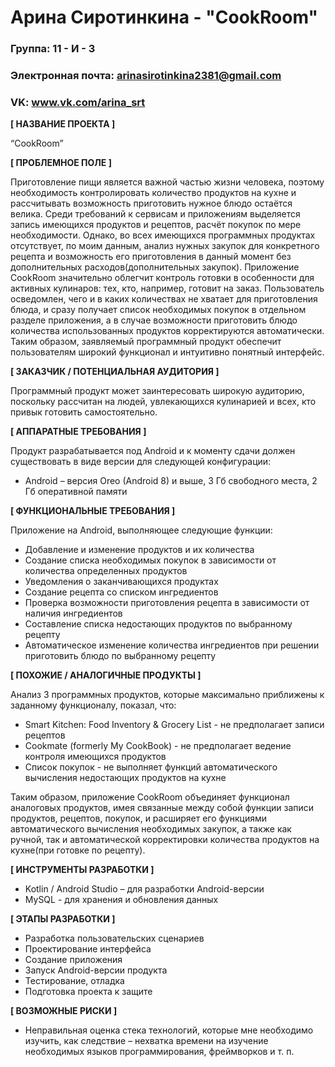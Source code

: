 # Арина Сиротинкина - "CookRoom"

### Группа: 11 - И - 3
### Электронная почта: arinasirotinkina2381@gmail.com
### VK: www.vk.com/arina_srt


**[ НАЗВАНИЕ ПРОЕКТА ]**

“CookRoom”

**[ ПРОБЛЕМНОЕ ПОЛЕ ]**

Приготовление пищи является важной частью жизни человека, поэтому необходимость контролировать количество продуктов на кухне и рассчитывать возможность приготовить нужное блюдо остаётся велика. Среди требований к сервисам и приложениям выделяется запись имеющихся продуктов и рецептов, расчёт покупок по мере необходимости. 
Однако, во всех имеющихся программных продуктах отсутствует, по моим данным, анализ нужных закупок для конкретного рецепта и возможность его приготовления в данный момент без дополнительных расходов(дополнительных закупок). Приложение CookRoom значительно облегчит контроль готовки в особенности для активных кулинаров: тех, кто, например, готовит на заказ. Пользователь осведомлен, чего и в каких количествах не хватает для приготовления блюда, и сразу получает список необходимых покупок в отдельном разделе приложения, а в случае возможности приготовить блюдо количества использованных продуктов корректируются автоматически. 
Таким образом, заявляемый программный продукт обеспечит пользователям широкий функционал и интуитивно понятный интерфейс.

**[ ЗАКАЗЧИК / ПОТЕНЦИАЛЬНАЯ АУДИТОРИЯ ]**

Программный продукт может заинтересовать широкую аудиторию, поскольку рассчитан на людей, увлекающихся кулинарией и всех, кто привык готовить самостоятельно.

**[ АППАРАТНЫЕ ТРЕБОВАНИЯ ]** 

Продукт разрабатывается под Android и к моменту сдачи должен существовать в виде версии для следующей конфигурации:

* Android – версия Oreo (Android 8) и выше, 3 Гб свободного места, 2 Гб оперативной памяти

**[ ФУНКЦИОНАЛЬНЫЕ ТРЕБОВАНИЯ ]**

Приложение на Android, выполняющее следующие функции:

* Добавление и изменение продуктов и их количества
* Создание списка необходимых покупок в зависимости от количества определенных продуктов
* Уведомления о заканчивающихся продуктах
* Создание рецепта со списком ингредиентов
* Проверка возможности приготовления рецепта в зависимости от наличия ингредиентов
* Составление списка недостающих продуктов по выбранному рецепту
* Автоматическое изменение количества ингредиентов при решении приготовить блюдо по выбранному рецепту

**[ ПОХОЖИЕ / АНАЛОГИЧНЫЕ ПРОДУКТЫ ]**

Анализ 3 программных продуктов, которые максимально приближены к заданному функционалу, показал, что:

* Smart Kitchen: Food Inventory & Grocery List - не предполагает записи рецептов
*	Cookmate (formerly My CookBook) - не предполагает ведение контроля имеющихся продуктов
* Список покупок - не выполняет функций автоматического вычисления недостающих продуктов на кухне

Таким образом, приложение CookRoom объединяет функционал аналоговых продуктов, имея связанные между собой функции записи продуктов, рецептов, покупок, и расширяет его функциями автоматического вычисления необходимых закупок, а также как ручной, так и автоматической корректировки количества продуктов на кухне(при готовке по рецепту).

**[ ИНСТРУМЕНТЫ РАЗРАБОТКИ ]**

*	Kotlin / Android Studio – для разработки Android-версии
*	MySQL - для хранения и обновления данных

**[ ЭТАПЫ РАЗРАБОТКИ ]**

*	Разработка пользовательских сценариев
*	Проектирование интерфейса
* Создание приложения
*	Запуск Android-версии продукта
*	Тестирование, отладка
*	Подготовка проекта к защите

**[ ВОЗМОЖНЫЕ РИСКИ ]**

*	Неправильная оценка стека технологий, которые мне необходимо изучить, как следствие – нехватка времени на изучение необходимых языков программирования, фреймворков и т. п.
